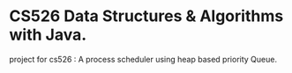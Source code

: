# CS526 Data Structures & Algorithms with Java.
project for cs526 : A process scheduler using heap based priority Queue.
